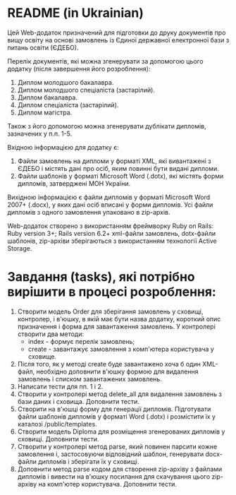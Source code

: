 # README (in Ukrainian)

Цей Web-додаток призначений для підготовки до друку документів про вищу освіту на основі замовлень із Єдиної державної електронної бази з питань освіти (ЄДЕБО).

Перелік документів, які можна згенерувати за допомогою цього додатку (після завершення його розроблення):
1. Диплом молодшого бакалавра.
2. Диплом молодшого спеціаліста (застарілий).
3. Диплом бакалавра.
4. Диплом спеціаліста (застарілий).
5. Диплом магістра.

Також з його допомогою можна згенерувати дублікати дипломів, зазначених у п.п. 1-5.

Вхідною інформацією для додатку є:
1. Файли замовлень на дипломи у форматі XML, які вивантажені з ЄДЕБО і містять дані про осіб, яким повинні бути видані дипломи.
2. Файли шаблонів у форматі Microsoft Word (.dotx), які містять форми дипломів, затверджені МОН України.  

Вихідною інформацією є файли дипломів у форматі Microsoft Word 2007+ (.docx), у яких дані осіб вписані у форми дипломів.
Усі файли дипломів з одного замовлення упаковано в zip-архів. 

Web-додаток створено з використанням фреймворку Ruby on Rails: 
Ruby version 3+; Rails version 6.2+
xml-файли замовлень, dotx-файли шаблонів, zip-архіви зберігаються 
з використанням технології Active Storage.  

# Завдання (tasks), які потрібно вирішити в процесі розроблення:

1. Створити модель Order для зберігання замовлень у сховищі, контролер, і в'юшку, в якій має бути назва додатку, короткий опис призначення і форма для завантаження замовлень. У контролері створити два методи: 
   - index - формує перелік замовлень;
   - create - завантажує замовлення з комп'ютера користувача у сховище.
2. Після того, як у методі create буде завантажено хоча б один XML-файл, необхідно доповнити в'юшку формою для видалення замовлень і списком завантажених замовлень.
3. Написати тести для пп. 1 і 2. 
4. Створити у контролері метод delete_all для видалення замовлень з бази даних і сховища. Доповнити тести.
5. Створити на в'юшці форму для генерації дипломів. Підготувати файли шаблонів дипломів у форматі Word (.dotx) і розмістити їх у каталозі /public/templates.
6. Створити модель Diploma для розміщення згенерованих дипломів у сховищі. Доповнити тести.
7. Створити у контролері метод parse, який повинен парсити кожне замовлення і, застосовуючи відповідний шаблон, генерувати docx-файли дипломів і зберігати їх у cховищі.
8. Доповнити метод parse кодом для створення zip-архіву з файлами дипломів і вивести на в'юшку посилання для скачування цього zip-архіву на комп'ютер користувача. Доповнити тести.

